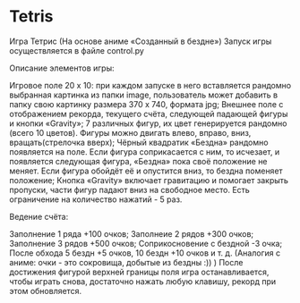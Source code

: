 # Tetris
Игра Тетрис (На основе аниме «Созданный в бездне»)
Запуск игры осуществляется в файле control.py

Описание элементов игры:

Игровое поле 20 х 10: при каждом запуске в него вставляется рандомно выбранная картинка из папки image, пользователь может добавить в папку свою картинку размера 370 х 740, формата jpg;
Внешнее поле с отображением рекорда, текущего счёта, следующей падающей фигуры и кнопки «Gravity»;
7 различных фигур, их цвет генерируется рандомно (всего 10 цветов). Фигуры можно двигать влево, вправо, вниз, вращать(стрелочка вверх);
Чёрный квадратик «Бездна» рандомно появляется на поле. Если фигура соприкасается с ним, то исчезает, и появляется следующая фигура, «Бездна» пока своё положение не меняет. Если фигура обойдёт её и опустится вниз, то бездна поменяет положение;
Кнопка «Gravity» включает гравитацию и помогает закрыть пропуски, части фигур падают вниз на свободное место. Есть ограничение на количество нажатий - 5 раз.

Ведение счёта:

Заполнение 1 ряда +100 очков;
Заполнеие 2 рядов +300 очков;
Заполнение 3 рядов +500 очков;
Соприкосновение с бездной -3 очка;
После обхода 5 бездн +5 очков, 10 бездн +10 очков и т. д.
(Аналогия с аниме: очки - это сокровища, добытые из бездны :)) )
После достижения фигурой верхней границы поля игра останавливается, чтобы играть снова, достаточно нажать любую клавишу, рекорд при этом обновляется.